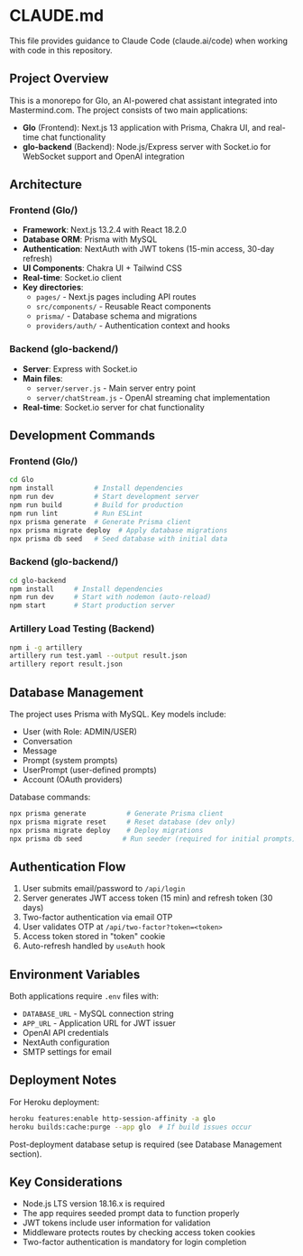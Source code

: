 # CLAUDE.md

This file provides guidance to Claude Code (claude.ai/code) when working with code in this repository.

## Project Overview

This is a monorepo for Glo, an AI-powered chat assistant integrated into Mastermind.com. The project consists of two main applications:

- **Glo** (Frontend): Next.js 13 application with Prisma, Chakra UI, and real-time chat functionality
- **glo-backend** (Backend): Node.js/Express server with Socket.io for WebSocket support and OpenAI integration

## Architecture

### Frontend (Glo/)
- **Framework**: Next.js 13.2.4 with React 18.2.0
- **Database ORM**: Prisma with MySQL
- **Authentication**: NextAuth with JWT tokens (15-min access, 30-day refresh)
- **UI Components**: Chakra UI + Tailwind CSS
- **Real-time**: Socket.io client
- **Key directories**:
  - `pages/` - Next.js pages including API routes
  - `src/components/` - Reusable React components
  - `prisma/` - Database schema and migrations
  - `providers/auth/` - Authentication context and hooks

### Backend (glo-backend/)
- **Server**: Express with Socket.io
- **Main files**:
  - `server/server.js` - Main server entry point
  - `server/chatStream.js` - OpenAI streaming chat implementation
- **Real-time**: Socket.io server for chat functionality

## Development Commands

### Frontend (Glo/)
```bash
cd Glo
npm install          # Install dependencies
npm run dev          # Start development server
npm run build        # Build for production
npm run lint         # Run ESLint
npx prisma generate  # Generate Prisma client
npx prisma migrate deploy  # Apply database migrations
npx prisma db seed   # Seed database with initial data
```

### Backend (glo-backend/)
```bash
cd glo-backend
npm install     # Install dependencies
npm run dev     # Start with nodemon (auto-reload)
npm start       # Start production server
```

### Artillery Load Testing (Backend)
```bash
npm i -g artillery
artillery run test.yaml --output result.json
artillery report result.json
```

## Database Management

The project uses Prisma with MySQL. Key models include:
- User (with Role: ADMIN/USER)
- Conversation
- Message
- Prompt (system prompts)
- UserPrompt (user-defined prompts)
- Account (OAuth providers)

Database commands:
```bash
npx prisma generate          # Generate Prisma client
npx prisma migrate reset     # Reset database (dev only)
npx prisma migrate deploy    # Deploy migrations
npx prisma db seed          # Run seeder (required for initial prompts)
```

## Authentication Flow

1. User submits email/password to `/api/login`
2. Server generates JWT access token (15 min) and refresh token (30 days)
3. Two-factor authentication via email OTP
4. User validates OTP at `/api/two-factor?token=<token>`
5. Access token stored in "token" cookie
6. Auto-refresh handled by `useAuth` hook

## Environment Variables

Both applications require `.env` files with:
- `DATABASE_URL` - MySQL connection string
- `APP_URL` - Application URL for JWT issuer
- OpenAI API credentials
- NextAuth configuration
- SMTP settings for email

## Deployment Notes

For Heroku deployment:
```bash
heroku features:enable http-session-affinity -a glo
heroku builds:cache:purge --app glo  # If build issues occur
```

Post-deployment database setup is required (see Database Management section).

## Key Considerations

- Node.js LTS version 18.16.x is required
- The app requires seeded prompt data to function properly
- JWT tokens include user information for validation
- Middleware protects routes by checking access token cookies
- Two-factor authentication is mandatory for login completion